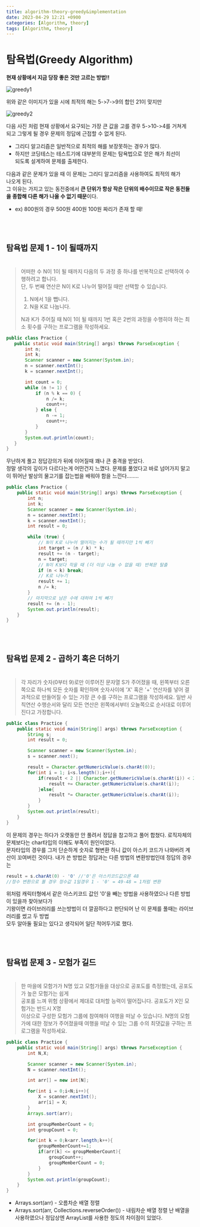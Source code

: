 ```yaml
---
title: algorithm-theory-greedy&implementation
date: 2023-04-29 12:21 +0900
categories: [Algorithm, theory]
tags: [Algorithm, theory]
---
```


# 탐욕법(Greedy Algorithm)

**현재 상황에서 지금 당장 좋은 것만 고르는 방법!!**

![greedy1](/assets/img/post_img/greedy1.PNG "greedy1")


위와 같은 이미지가 있을 시에 최적의 해는 5->7->9의 합인 21이 맞지만  

![greedy2](/assets/img/post_img/greedy2.PNG "greedy2")


다음 사진 처럼 현재 상황에서 요구되는 가장 큰 값을 고를 경우 5->10->4를 거쳐게  
되고 그렇게 될 경우 문제의 정답에 근접할 수 없게 된다. 

- 그리디 알고리즘은 일반적으로 최적의 해를 보장못하는 경우가 많다. 
- 하지만 코딩테스는 테스트기에 대부분의 문제는 탐욕법으로 얻은 해가 최선이  
되도록 설계하여 문제를 출제한다. 

다음과 같은 문제가 있을 때 이 문제는 그리디 알고리즘을 사용하여도 최적의 해가  
나오게 된다.  
그 이유는 가지고 있는 동전중에서 **큰 단위가 항상 작은 단위의 배수이므로 작은 동전들을 종합해 다른 해가 나올 수 없기 때문**이다. 
- ex) 800원의 경우 500원 400원 100원 짜리가 존재 할 때!  

<br/>
<br/>

## 탐욕법 문제 1 - 1이 될때까지

#

> 어떠한 수 N이 1이 될 때까지 다음의 두 과정 중 하나를 반복적으로 선택하여 수행하려고 합니다.  
단, 두 번째 연산은 N이 K로 나누어 떨어질 때만 선택할 수 있습니다.
 >1. N에서 1을 뺍니다.  
 >2. N을 K로 나눕니다.  
>
 >N과 K가 주어질 때 N이 1이 될 때까지 1번 혹은 2번의 과정을 수행히야 하는 최소 횟수를 구하는 프로그램을 작성하세요.

 ```java
public class Practice {
    public static void main(String[] args) throws ParseException {
        int n;
        int k;
        Scanner scanner = new Scanner(System.in);
        n = scanner.nextInt();
        k = scanner.nextInt();

        int count = 0;
        while (n != 1) {
            if (n % k == 0) {
                n /= k;
                count++;
            } else {
                n -= 1;
                count++;
            }
        }
        System.out.println(count);
    }
}
 ```
무난하게 풀고 정답강의가 뒤에 이어질때 꽤나 큰 충격을 받았다.  
정말 생각의 깊이가 다르다는게 어떤건지 느꼈다. 문제를 풀었다고 바로 넘어가지 말고 이 뛰어난 발상의 물고기를 잡는법을 배워야 함을 느낀다........  


```java
public class Practice {
    public static void main(String[] args) throws ParseException {
        int n;
        int k;
        Scanner scanner = new Scanner(System.in);
        n = scanner.nextInt();
        k = scanner.nextInt();
        int result = 0;

        while (true) {
            // N이 K로 나누어 떨어지는 수가 될 때까지만 1씩 빼기
            int target = (n / k) * k;
            result += (n - target);
            n = target;
            // N이 K보다 작을 때 (더 이상 나눌 수 없을 때) 반복문 탈출
            if (n < k) break;
            // K로 나누기
            result += 1;
            n /= k;
        }
        // 마지막으로 남은 수에 대하여 1씩 빼기
        result += (n - 1);
        System.out.println(result);
    }
}
```
<br/>
<br/>

## 탐욕법 문제 2 - 곱하기 혹은 더하기

#

>각 자리가 숫자(0부터 9)로만 이루어진 문자열 S가 주어졌을 때, 왼쪽부터 오른쪽으로 하나씩 모든 숫자를 확인하며 숫자사이에 'X' 혹은 '+' 연산자를 넣어 결과적으로 만들어질 수 있는 가장 큰 수를 구하는 프로그램을 작성하세요. 일반 사칙연산 수행순서와 달리 모든 연산은 왼쪽에서부터 오늘쪽으로 순서대로 이루어진다고 가정합니다.

```java
public class Practice {
    public static void main(String[] args) throws ParseException {
        String s;
        int result = 0;

        Scanner scanner = new Scanner(System.in);
        s = scanner.next();

        result = Character.getNumericValue(s.charAt(0));
        for(int i = 1; i<s.length();i++){
            if(result < 2 || Character.getNumericValue(s.charAt(i)) < 2){
                result += Character.getNumericValue(s.charAt(i));
            }else{
                result *= Character.getNumericValue(s.charAt(i));
            }
        }
        System.out.println(result);
    }
}
```

이 문제의 경우는 하다가 오랫동안 안 풀려서 정답을 참고하고 풀어 합쳤다. 로직자체의 문제보다는 char타입의 이해도 부족이 원인이었다.  
문자타입의 경우를 그저 단순하게 숫자로 형변환 하니 값이 아스키 코드가 나와버려 계산이 꼬여버린 것이다. 내가 쓴 방법은 정답과는 다른 방법의 변환방법인데 정답의 경우는
```java
result = s.charAt(0) - '0' //'0'은 아스키코드값으론 48
//정수 변환으로 볼 경우 정수값 1일경우 1 - '0' = 49-48 = 1처럼 변환
```
위처럼 캐릭터형에서 같은 아스키코드 값인 '0'을 빼는 방법을 사용하였으나 다른 방법이 있을까 찾아보다가  
기왕이면 라이브러리를 쓰는방법이 더 깔끔하다고 판단되어 난 이 문제를 풀때는 라이브러리를 썼고 두 방법  
모두 알아둘 필요는 있다고 생각되어 일단 적어두기로 했다.


<br/>
<br/>

## 탐욕법 문제 3 - 모험가 길드

#

> 한 마을에 모함가가 N명 있고 모험가들을 대상으로 공포도를 측정했는데, 공포도가 높은 모험가는 쉽게  
공포를 느껴 위험 상황에서 제대로 대처할 능력이 떨어집니다. 공포도가 X인 모험가는 반드시 X명  
이상으로 구성한 모험가 그룹에 참여해야 여행을 떠날 수 있습니다. N명의 모험가에 대한 정보가 주어졌을때 여행을 떠날 수 있는 그룹 수의 최댓값을 구하는 프로그램을 작성하세요.

```java
public class Practice {
    public static void main(String[] args) throws ParseException {
        int N,X;

        Scanner scanner = new Scanner(System.in);
        N = scanner.nextInt();

        int arr[] = new int[N];

        for(int i = 0;i<N;i++){
            X = scanner.nextInt();
            arr[i] = X;
        }
        Arrays.sort(arr);

        int groupMemberCount = 0;
        int groupCount = 0;

        for(int k = 0;k<arr.length;k++){
            groupMemberCount+=1;
            if(arr[k] <= groupMemberCount){
                groupCount++;
                groupMemberCount = 0;
            }
        }
        System.out.println(groupCount);
    }
}
```
- Arrays.sort(arr) - 오름차순 배열 정렬
- Arrays.sort(arr, Collections.reverseOrder()) - 내림차순 배열 정렬
난 배열을 사용하였으나 정답상엔 ArrayList를 사용한 정도의 차이점이 있었다.
<br/>
<br/>









